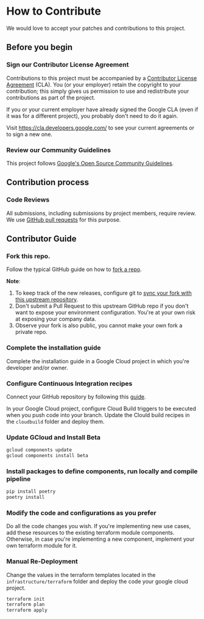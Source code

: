 # How to Contribute

We would love to accept your patches and contributions to this project.

## Before you begin

### Sign our Contributor License Agreement

Contributions to this project must be accompanied by a
[Contributor License Agreement](https://cla.developers.google.com/about) (CLA).
You (or your employer) retain the copyright to your contribution; this simply
gives us permission to use and redistribute your contributions as part of the
project.

If you or your current employer have already signed the Google CLA (even if it
was for a different project), you probably don't need to do it again.

Visit <https://cla.developers.google.com/> to see your current agreements or to
sign a new one.

### Review our Community Guidelines

This project follows [Google's Open Source Community
Guidelines](https://opensource.google/conduct/).

## Contribution process

### Code Reviews

All submissions, including submissions by project members, require review. We 
use [GitHub pull requests](https://docs.github.com/articles/about-pull-requests)
for this purpose.

## Contributor Guide

### Fork this repo.

Follow the typical GitHub guide on how to [fork a repo](https://docs.github.com/en/get-started/quickstart/fork-a-repo).

**Note**: 
1. To keep track of the new releases, configure git to [sync your fork with this upstream repository](https://docs.github.com/en/get-started/quickstart/fork-a-repo#configuring-git-to-sync-your-fork-with-the-upstream-repository).
2. Don't submit a Pull Request to this upstream GitHub repo if you don't want to expose your environment configuration. You're at your own risk at exposing your company data.
3. Observe your fork is also public, you cannot make your own fork a private repo.

### Complete the installation guide

Complete the installation guide in a Google Cloud project in which you're developer and/or owner.

### Configure Continuous Integration recipes

Connect your GitHub repository by following this [guide](https://cloud.google.com/build/docs/automating-builds/github/connect-repo-github).

In your Google Cloud project, configure Cloud Build triggers to be executed when you push code into your branch. Update the Clould build recipes in the `cloudbuild` folder and deploy them.

### Update GCloud and Install Beta

```bash
gcloud components update
gcloud components install beta
```

### Install packages to define components, run locally and compile pipeline

```bash
pip install poetry
poetry install
```

### Modify the code and configurations as you prefer

Do all the code changes you wish. 
If you're implementing new use cases, add these resources to the existing terraform module components.
Otherwise, in case you're implementing a new component, implement your own terraform module for it.

### Manual Re-Deployment

Change the values in the terraform templates located in the `infrastructure/terraform` folder and deploy the code your google cloud project.

```bash
terraform init
terraform plan
terraform apply
```